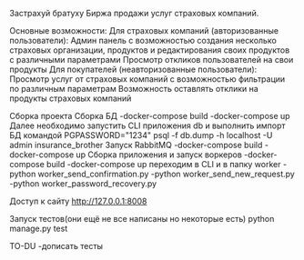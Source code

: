 Застрахуй братуху
Биржа продажи услуг страховых компаний.

Основные возможности:
Для страховых компаний (авторизованные пользователи): 
Админ панель с возможностью создания несколько страховых организации, продуктов 
и редактирования своих продуктов с различными параметрами
Просмотр откликов пользователей на свои продукты
Для покупателей (неавторизованные пользователи):
Просмотр услуг от страховых компаний с возможностью фильтрации по различным параметрам
Возможность оставлять отклики на продукты страховых компаний

Сборка проекта
    Сборка БД
        -docker-compose build
        -docker-compose up
        Далее необходимо запустить CLI приложения db и выполнить импорт БД командой
        PGPASSWORD="1234" psql -f db.dump -h localhost -U admin insurance_brother
    Запуск RabbitMQ
        -docker-compose build
        -docker-compose up
    Сборка приложения и запуск воркеров
        -docker-compose build
        -docker-compose up
        переходим в CLI и в папку worker
        -python worker_send_confirmation.py
        -python worker_send_new_request.py
        -python worker_password_recovery.py
    

Доступ к сайту
http://127.0.0.1:8008

Запуск тестов(они ещё не все написаны но некоторые есть)
	python manage.py test
	 
TO-DU
-дописать тесты


